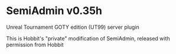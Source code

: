 SemiAdmin v0.35h
================

Unreal Tournament GOTY edition (UT99) server plugin

This is Hobbit's "private" modification of SemiAdmin, released with permission from Hobbit
